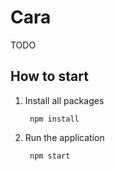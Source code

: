 # Cara
TODO
## How to start

1. Install all packages
   
        npm install

2. Run the application

        npm start